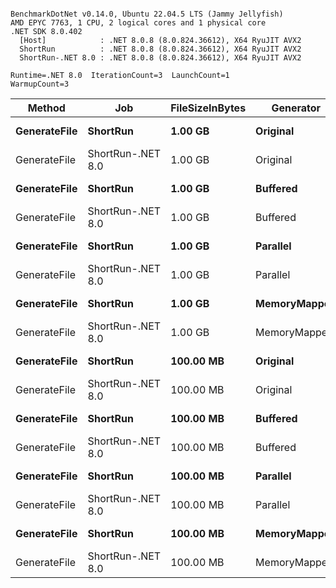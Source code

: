 ```

BenchmarkDotNet v0.14.0, Ubuntu 22.04.5 LTS (Jammy Jellyfish)
AMD EPYC 7763, 1 CPU, 2 logical cores and 1 physical core
.NET SDK 8.0.402
  [Host]            : .NET 8.0.8 (8.0.824.36612), X64 RyuJIT AVX2
  ShortRun          : .NET 8.0.8 (8.0.824.36612), X64 RyuJIT AVX2
  ShortRun-.NET 8.0 : .NET 8.0.8 (8.0.824.36612), X64 RyuJIT AVX2

Runtime=.NET 8.0  IterationCount=3  LaunchCount=1  
WarmupCount=3  

```
| Method       | Job               | FileSizeInBytes | Generator    | Mean      | Error     | StdDev   | StdErr   | Min       | Q1        | Median    | Q3        | Max       | Op/s   | Rank | Gen0        | Gen1        | Gen2        | Allocated  |
|------------- |------------------ |---------------- |------------- |----------:|----------:|---------:|---------:|----------:|----------:|----------:|----------:|----------:|-------:|-----:|------------:|------------:|------------:|-----------:|
| **GenerateFile** | **ShortRun**          | **1.00 GB**         | **Original**     |  **8.4315 s** | **17.0948 s** | **0.9370 s** | **0.5410 s** |  **7.4036 s** |  **8.0282 s** |  **8.6528 s** |  **8.9454 s** |  **9.2380 s** | **0.1186** |    **3** |  **75000.0000** |           **-** |           **-** | **5992.15 MB** |
| GenerateFile | ShortRun-.NET 8.0 | 1.00 GB         | Original     |  8.8990 s | 13.7195 s | 0.7520 s | 0.4342 s |  8.0484 s |  8.6107 s |  9.1729 s |  9.3243 s |  9.4757 s | 0.1124 |    3 |  75000.0000 |           - |           - | 5992.33 MB |
| **GenerateFile** | **ShortRun**          | **1.00 GB**         | **Buffered**     |  **7.4304 s** | **15.3526 s** | **0.8415 s** | **0.4859 s** |  **6.9117 s** |  **6.9449 s** |  **6.9781 s** |  **7.6897 s** |  **8.4013 s** | **0.1346** |    **3** | **667000.0000** | **629000.0000** | **629000.0000** | **5125.73 MB** |
| GenerateFile | ShortRun-.NET 8.0 | 1.00 GB         | Buffered     |  8.1789 s | 23.6069 s | 1.2940 s | 0.7471 s |  6.6973 s |  7.7249 s |  8.7526 s |  8.9197 s |  9.0868 s | 0.1223 |    3 | 668000.0000 | 630000.0000 | 630000.0000 | 5125.42 MB |
| **GenerateFile** | **ShortRun**          | **1.00 GB**         | **Parallel**     |  **5.7925 s** |  **0.0830 s** | **0.0046 s** | **0.0026 s** |  **5.7872 s** |  **5.7911 s** |  **5.7949 s** |  **5.7951 s** |  **5.7953 s** | **0.1726** |    **3** |   **5000.0000** |   **5000.0000** |   **5000.0000** | **4099.99 MB** |
| GenerateFile | ShortRun-.NET 8.0 | 1.00 GB         | Parallel     |  5.6746 s |  1.3926 s | 0.0763 s | 0.0441 s |  5.5927 s |  5.6400 s |  5.6872 s |  5.7155 s |  5.7438 s | 0.1762 |    3 |   5000.0000 |   5000.0000 |   5000.0000 | 4100.05 MB |
| **GenerateFile** | **ShortRun**          | **1.00 GB**         | **MemoryMapped** |  **9.9895 s** |  **0.6748 s** | **0.0370 s** | **0.0214 s** |  **9.9567 s** |  **9.9694 s** |  **9.9822 s** | **10.0059 s** | **10.0296 s** | **0.1001** |    **3** | **101000.0000** |           **-** |           **-** | **8115.43 MB** |
| GenerateFile | ShortRun-.NET 8.0 | 1.00 GB         | MemoryMapped | 10.2270 s |  2.1033 s | 0.1153 s | 0.0666 s | 10.0949 s | 10.1866 s | 10.2783 s | 10.2930 s | 10.3077 s | 0.0978 |    3 | 101000.0000 |           - |           - | 8115.31 MB |
| **GenerateFile** | **ShortRun**          | **100.00 MB**       | **Original**     |  **0.8404 s** |  **0.6152 s** | **0.0337 s** | **0.0195 s** |  **0.8031 s** |  **0.8262 s** |  **0.8493 s** |  **0.8590 s** |  **0.8688 s** | **1.1899** |    **2** |   **7000.0000** |           **-** |           **-** |   **585.5 MB** |
| GenerateFile | ShortRun-.NET 8.0 | 100.00 MB       | Original     |  0.8247 s |  0.3404 s | 0.0187 s | 0.0108 s |  0.8118 s |  0.8140 s |  0.8163 s |  0.8312 s |  0.8461 s | 1.2125 |    2 |   7000.0000 |           - |           - |  585.49 MB |
| **GenerateFile** | **ShortRun**          | **100.00 MB**       | **Buffered**     |  **0.7639 s** |  **0.7248 s** | **0.0397 s** | **0.0229 s** |  **0.7201 s** |  **0.7470 s** |  **0.7739 s** |  **0.7858 s** |  **0.7976 s** | **1.3091** |    **2** |  **63000.0000** |  **60000.0000** |  **60000.0000** |  **502.72 MB** |
| GenerateFile | ShortRun-.NET 8.0 | 100.00 MB       | Buffered     |  0.7444 s |  0.9688 s | 0.0531 s | 0.0307 s |  0.6888 s |  0.7193 s |  0.7499 s |  0.7722 s |  0.7945 s | 1.3434 |    2 |  64000.0000 |  61000.0000 |  61000.0000 |  502.77 MB |
| **GenerateFile** | **ShortRun**          | **100.00 MB**       | **Parallel**     |  **0.5480 s** |  **0.1070 s** | **0.0059 s** | **0.0034 s** |  **0.5414 s** |  **0.5458 s** |  **0.5502 s** |  **0.5514 s** |  **0.5525 s** | **1.8247** |    **1** |   **1000.0000** |   **1000.0000** |   **1000.0000** |  **440.75 MB** |
| GenerateFile | ShortRun-.NET 8.0 | 100.00 MB       | Parallel     |  0.5447 s |  0.0614 s | 0.0034 s | 0.0019 s |  0.5424 s |  0.5427 s |  0.5430 s |  0.5458 s |  0.5485 s | 1.8360 |    1 |   2000.0000 |   2000.0000 |   2000.0000 |  440.76 MB |
| **GenerateFile** | **ShortRun**          | **100.00 MB**       | **MemoryMapped** |  **0.8951 s** |  **0.0402 s** | **0.0022 s** | **0.0013 s** |  **0.8933 s** |  **0.8939 s** |  **0.8944 s** |  **0.8960 s** |  **0.8976 s** | **1.1172** |    **2** |   **9000.0000** |           **-** |           **-** |  **792.44 MB** |
| GenerateFile | ShortRun-.NET 8.0 | 100.00 MB       | MemoryMapped |  0.9003 s |  0.2312 s | 0.0127 s | 0.0073 s |  0.8888 s |  0.8935 s |  0.8983 s |  0.9061 s |  0.9139 s | 1.1107 |    2 |   9000.0000 |           - |           - |   792.5 MB |
